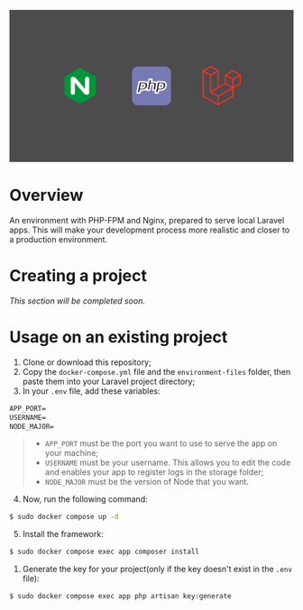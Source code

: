 ![wallpaper](./public/repository-img/wallpaper-nginx-php-laravel.jpg)
# Overview
An environment with PHP-FPM and Nginx, prepared to serve local Laravel apps.
This will make your development process more realistic and closer to a production environment.

# Creating a project
*This section will be completed soon.*

# Usage on an existing project
1. Clone or download this repository;
2. Copy the `docker-compose.yml` file and the `environment-files` folder,
then paste them into your Laravel project directory;
3. In your `.env` file, add these variables:
```env
APP_PORT=
USERNAME=
NODE_MAJOR=
```
> * `APP_PORT` must be the port you want to use to serve the app on your machine;
> * `USERNAME` must be your username. This allows you to edit the code and enables your app to register logs in the storage folder;
> * `NODE_MAJOR` must be the version of Node that you want.
4. Now, run the following command:
```bash
$ sudo docker compose up -d
```
5. Install the framework:
```bash
$ sudo docker compose exec app composer install
```
1. Generate the key for your project(only if the key doesn't exist in the `.env` file):
```bash
$ sudo docker compose exec app php artisan key:generate
```